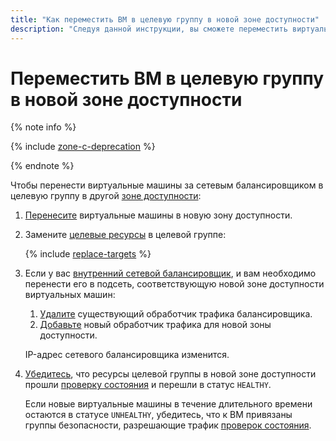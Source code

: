 ```yaml
---
title: "Как переместить ВМ в целевую группу в новой зоне доступности"
description: "Следуя данной инструкции, вы сможете переместить виртуальные машины за сетевым балансировщиком {{ network-load-balancer-full-name }} в целевую группу в другой зоне доступности."
---
```


# Переместить ВМ в целевую группу в новой зоне доступности


{% note info %}

{% include [zone-c-deprecation](../../_includes/vpc/zone-c-deprecation.md) %}

{% endnote %}

Чтобы перенести виртуальные машины за сетевым балансировщиком в целевую группу в другой [зоне доступности](../../overview/concepts/geo-scope.md):

1. [Перенесите](../../compute/operations/vm-control/vm-change-zone.md) виртуальные машины в новую зону доступности.
1. Замените [целевые ресурсы](../concepts/target-resources.md) в целевой группе:

    {% include [replace-targets](../../_includes/network-load-balancer/replace-targets.md) %}

1. Если у вас [внутренний сетевой балансировщик](../concepts/specifics.md#nlb-int-routing), и вам необходимо перенести его в подсеть, соответствующую новой зоне доступности виртуальных машин:

    1. [Удалите](./listener-remove.md) существующий обработчик трафика балансировщика.
    1. [Добавьте](./listener-add.md) новый обработчик трафика для новой зоны доступности.

    IP-адрес сетевого балансировщика изменится.

1. [Убедитесь](../../network-load-balancer/operations/check-resource-health.md), что ресурсы целевой группы в новой зоне доступности прошли [проверку состояния](../concepts/health-check.md) и перешли в статус `HEALTHY`.

    Если новые виртуальные машины в течение длительного времени остаются в статусе `UNHEALTHY`, убедитесь, что к ВМ привязаны группы безопасности, разрешающие трафик [проверок состояния](../concepts/health-check.md#target-statuses).
